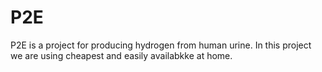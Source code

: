 # P2E
P2E is a project for producing hydrogen from human urine. In this project we are using cheapest and easily availabkke at home.
